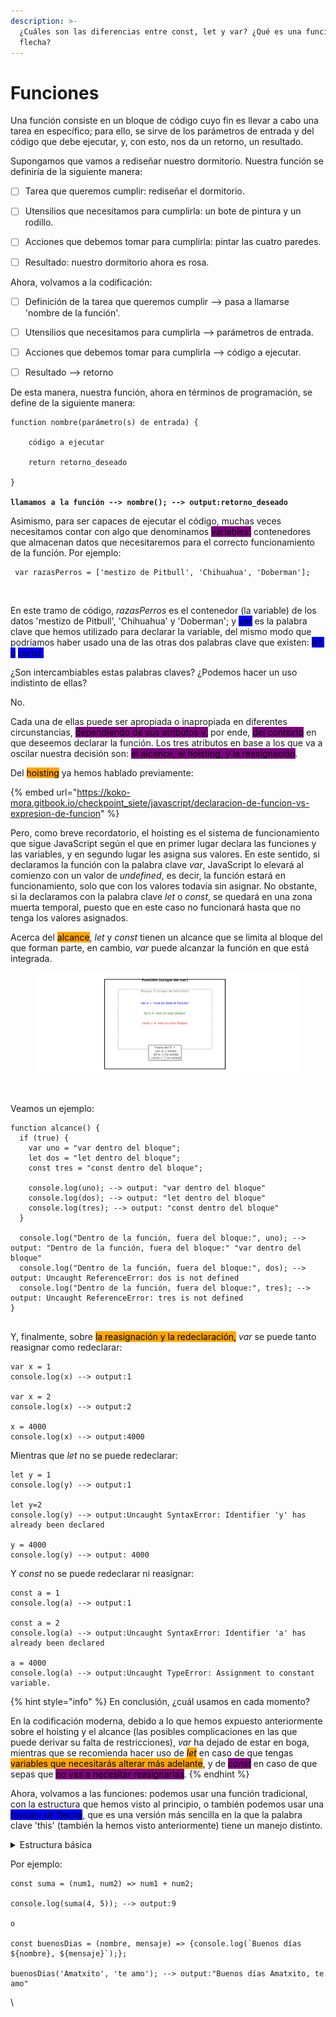 ```yaml
---
description: >-
  ¿Cuáles son las diferencias entre const, let y var? ¿Qué es una función de
  flecha?
---
```


# Funciones

Una función consiste en un bloque de código cuyo fin es llevar a cabo una tarea en específico; para ello, se sirve de los parámetros de entrada y del código que debe ejecutar, y, con esto, nos da un retorno, un resultado.&#x20;

Supongamos que vamos a rediseñar nuestro dormitorio. Nuestra función se definiría de la siguiente manera:



* [ ] Tarea que queremos cumplir: rediseñar el dormitorio.
* [ ] Utensilios que necesitamos para cumplirla: un bote de pintura y un rodillo.
* [ ] Acciones que debemos tomar para cumplirla: pintar las cuatro paredes.
* [ ] Resultado: nuestro dormitorio ahora es rosa.



Ahora, volvamos a la codificación:



* [ ] Definición de la tarea que queremos cumplir --> pasa a llamarse 'nombre de la función'.
* [ ] Utensilios que necesitamos para cumplirla --> parámetros de entrada.
* [ ] Acciones que debemos tomar para cumplirla --> código a ejecutar.
* [ ] Resultado --> retorno



De esta manera, nuestra función, ahora en términos de programación, se define de la siguiente manera:

<pre><code>function nombre(parámetro(s) de entrada) {
    
    código a ejecutar
    
    return retorno_deseado
    
}

<strong>llamamos a la función --> nombre(); --> output:retorno_deseado
</strong></code></pre>

Asimismo, para ser capaces de ejecutar el código, muchas veces necesitamos contar con algo que denominamos <mark style="background-color:purple;">variables:</mark> contenedores que almacenan datos que necesitaremos para el correcto funcionamiento de la función. Por ejemplo:

```
 var razasPerros = ['mestizo de Pitbull', 'Chihuahua', 'Doberman'];
```

<figure><img src="https://desarrolloweb.com/storage/article_featured_images/MaQ6mbAWDZnfyZMSEcXOfeZtkVwnTdVUV4TZOZhO.png" alt=""><figcaption></figcaption></figure>

En este tramo de código, _razasPerros_ es el contenedor (la variable) de los datos 'mestizo de Pitbull', 'Chihuahua' y 'Doberman'; y _<mark style="background-color:blue;">var</mark>_ es la palabra clave que hemos utilizado para declarar la variable, del mismo modo que podríamos haber usado una de las otras dos palabras clave que existen: _<mark style="background-color:blue;">let</mark>_<mark style="background-color:blue;">, o</mark> <mark style="background-color:blue;"></mark>_<mark style="background-color:blue;">const</mark>_<mark style="background-color:blue;">.</mark>&#x20;

¿Son intercambiables estas palabras claves? ¿Podemos hacer un uso indistinto de ellas?

No.&#x20;

Cada una de ellas puede ser apropiada o inapropiada en diferentes circunstancias, <mark style="background-color:purple;">dependiendo de sus atributos y,</mark> por ende, <mark style="background-color:purple;">del contexto</mark> en que deseemos declarar la función. Los tres atributos en base a los que va a oscilar nuestra decisión son: <mark style="background-color:purple;">el alcance, el hoisting, y la reasignación</mark>.



Del <mark style="background-color:orange;">hoisting</mark> ya hemos hablado previamente:

{% embed url="https://koko-mora.gitbook.io/checkpoint_siete/javascript/declaracion-de-funcion-vs-expresion-de-funcion" %}

Pero, como breve recordatorio, el hoisting es el sistema de funcionamiento que sigue JavaScript según el que en primer lugar declara las funciones y las variables, y en segundo lugar les asigna sus valores. En este sentido, si declaramos la función con la palabra clave _var_, JavaScript lo elevará al comienzo con un valor de _undefined_, es decir, la función estará en funcionamiento, solo que con los valores todavía sin asignar. No obstante, si la declaramos con la palabra clave _let_ o _const_, se quedará en una zona muerta temporal, puesto que en este caso no funcionará hasta que no tenga los valores asignados.

Acerca del <mark style="background-color:orange;">alcance</mark>, _let_ y _const_ tienen un alcance que se limita al bloque del que forman parte, en cambio, _var_ puede alcanzar la función en que está integrada.

<figure><img src="../.gitbook/assets/Captura de pantalla 2025-09-11 a la(s) 17.45.35.png" alt=""><figcaption></figcaption></figure>

<figure><img src="https://chatgpt.com/backend-api/estuary/content?id=file-HN9v6m4qaEjf7UwXdSLHww&#x26;ts=488219&#x26;p=fs&#x26;cid=1&#x26;sig=7d8aa7195871d496fadd6ee9434847ee7535fb33a42672f50e0a55fa29ecb4d2&#x26;v=0" alt=""><figcaption></figcaption></figure>

Veamos un ejemplo:

```
function alcance() {
  if (true) {
    var uno = "var dentro del bloque";
    let dos = "let dentro del bloque";
    const tres = "const dentro del bloque";

    console.log(uno); --> output: "var dentro del bloque"
    console.log(dos); --> output: "let dentro del bloque"
    console.log(tres); --> output: "const dentro del bloque"
  }

  console.log("Dentro de la función, fuera del bloque:", uno); --> output: "Dentro de la función, fuera del bloque:" "var dentro del bloque"
  console.log("Dentro de la función, fuera del bloque:", dos); --> output: Uncaught ReferenceError: dos is not defined 
  console.log("Dentro de la función, fuera del bloque:", tres); --> output: Uncaught ReferenceError: tres is not defined 
}


```

Y, finalmente, sobre <mark style="background-color:orange;">la reasignación y la redeclaración,</mark> _var_ se puede tanto reasignar como redeclarar:

```
var x = 1
console.log(x) --> output:1

var x = 2
console.log(x) --> output:2

x = 4000
console.log(x) --> output:4000
```

Mientras que _let_ no se puede redeclarar:

```
let y = 1
console.log(y) --> output:1

let y=2 
console.log(y) --> output:Uncaught SyntaxError: Identifier 'y' has already been declared 

y = 4000
console.log(y) --> output: 4000
```

Y _const_ no se puede redeclarar ni reasignar:

```
const a = 1
console.log(a) --> output:1

const a = 2
console.log(a) --> output:Uncaught SyntaxError: Identifier 'a' has already been declared 

a = 4000
console.log(a) --> output:Uncaught TypeError: Assignment to constant variable. 
```

{% hint style="info" %}
En conclusión, ¿cuál usamos en cada momento?

En la codificación moderna, debido a lo que hemos expuesto anteriormente sobre el hoisting y el alcance (las posibles complicaciones en las que puede derivar su falta de restricciones), _var_ ha dejado de estar en boga, mientras que se recomienda hacer uso de _<mark style="background-color:orange;">let</mark>_ en caso de que tengas <mark style="background-color:orange;">variables que necesitarás alterar más adelante</mark>, y de _<mark style="background-color:purple;">const</mark>_ en caso de que sepas que <mark style="background-color:purple;">no vas a necesitar reasignarlas</mark>.
{% endhint %}

Ahora, volvamos a las funciones: podemos usar una función tradicional, con la estructura que hemos visto al principio, o también podemos usar una <mark style="background-color:blue;">función de flecha</mark>, que es una versión más sencilla en la que la palabra clave 'this' (también la hemos visto anteriormente) tiene un manejo distinto.

<details>

<summary>Estructura básica</summary>

```
FUNCIÓN TRADICIONAL:

function nombre(parámetro(s) de entrada) {
    
    código a ejecutar
    
    return retorno_deseado
    
}



FUNCIÓN DE FLECHA:

const nombre = (parámetro(s) de entrada) => código a ejecutar;


NOTA: el código a ejecutar irá sin llaves ni return o console.log
en caso de que solo tengamos una expresión; si tenemos más de una expresión,
sí incluimos ambos términos.

```

</details>

Por ejemplo:

```
const suma = (num1, num2) => num1 + num2;

console.log(suma(4, 5)); --> output:9

o

const buenosDias = (nombre, mensaje) => {console.log(`Buenos días ${nombre}, ${mensaje}`);}; 

buenosDias('Amatxito', 'te amo'); --> output:"Buenos días Amatxito, te amo"
```

\
